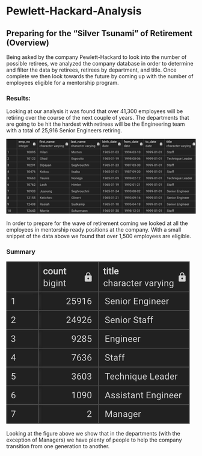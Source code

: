 # Pewlett-Hackard-Analysis

## Preparing for the “Silver Tsunami” of Retirement (Overview)


Being asked by the company Pewlett-Hackard to look into the number of possible retirees, we analyzed the company database in order to determine and filter the data by retirees, retirees by department, and title. Once complete we then look towards the future by coming up with the number of employees eligible for a mentorship program.

### Results:

Looking at our analysis it was found that over 41,300 employees will be retiring over the course of the next couple of years. 
The departments that are going to be hit the hardest with retirees will be the Engineering team with a total of 25,916 Senior Engineers retiring.

![Mentorship Eligible](./Resources/Mentorship.png)

In order to prepare for the wave of retirement coming we looked at all the employees in mentorship ready positions at the company. With a small snippet of the data above we found that over 1,500 employees are eligible. 


### Summary

![Retirees by Title](./Resources/Titles_retiring.png)

Looking at the figure above we show that in the departments (with the exception of Managers) we have plenty of people to help the company transition from one generation to another.
